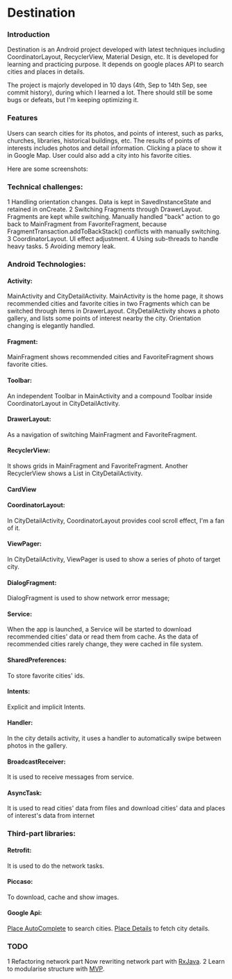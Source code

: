 # Destination
### Introduction

Destination is an Android project developed with latest techniques including CoordinatorLayout, RecyclerView, Material Design, etc. It is developed for learning and practicing purpose. 
It depends on google places API to search cities and places in details.

The project is majorly developed in 10 days (4th, Sep to 14th Sep, see commit history), during which I learned a lot. There should still be some bugs or defeats, but I'm keeping optimizing it. 



### Features

Users can search cities for its photos, and points of interest, such as parks, churches, libraries, historical buildings, etc. The results of points of interests includes
photos and detail information. Clicking a place to show it in Google Map. User could also add a city into his favorite cities.

Here are some screenshots:



### Technical challenges:

1 Handling orientation changes. Data is kept in SavedInstanceState and retained in onCreate.
2 Switching Fragments through DrawerLayout. Fragments are kept while switching. Manually handled "back" action to go back to MainFragment from FavoriteFragment, because FragmentTransaction.addToBackStack() conflicts with manually switching. 
3 CoordinatorLayout. UI effect adjustment.
4 Using sub-threads to handle heavy tasks.
5 Avoiding memory leak.



### Android Technologies:

#### Activity: 
MainActivity and CityDetailActivity. MainActivity is the home page, it shows recommended cities and favorite cities in two Fragments which can be switched through items in DrawerLayout. CityDetailActivity shows a photo gallery, and lists some points of interest nearby the city.
Orientation changing is elegantly handled.  
#### Fragment:
MainFragment shows recommended cities and FavoriteFragment shows favorite cities. 
#### Toolbar: 
An independent Toolbar in MainActivity and a compound Toolbar inside CoordinatorLayout in CityDetailActivity.
#### DrawerLayout: 
As a navigation of switching MainFragment and FavoriteFragment.
#### RecyclerView: 
It shows grids in MainFragment and FavoriteFragment. Another RecyclerView shows a List in CityDetailActivity.
#### CardView
#### CoordinatorLayout: 
In CityDetailActivity, CoordinatorLayout provides cool scroll effect, I'm a fan of it.
#### ViewPager: 
In CityDetailActivity, ViewPager is used to show a series of photo of target city.
#### DialogFragment: 
DialogFragment is used to show network error message;
#### Service: 
When the app is launched, a Service will be started to download recommended cities' data or read them from cache. As the data of recommended cities rarely change, they were cached in file system.
#### SharedPreferences: 
To store favorite cities' ids.
#### Intents: 
Explicit and implicit Intents.
#### Handler: 
In the city details activity, it uses a handler to automatically swipe between photos in the gallery.
#### BroadcastReceiver: 
It is used to receive messages from service.
#### AsyncTask: 
It is used to read cities' data from files and download cities' data and places of interest's data from internet



### Third-part libraries:
#### Retrofit: 
It is used to do the network tasks.
#### Piccaso: 
To download, cache and show images.
#### Google Api: 
[Place AutoComplete](https://developers.google.com/places/web-service/autocomplete) to search cities. [Place Details](https://developers.google.com/places/web-service/details) to fetch city details.



### TODO

1 Refactoring network part
Now rewriting network part with [RxJava](https://github.com/ReactiveX/RxJava).
2 Learn to modularise structure with [MVP](http://code.tutsplus.com/tutorials/an-introduction-to-model-view-presenter-on-android--cms-26162).







